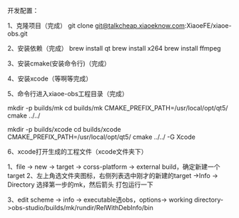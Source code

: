 开发配置：

1、克隆项目（完成）
git clone git@talkcheap.xiaoeknow.com:XiaoeFE/xiaoe-obs.git

2、安装依赖（完成）
brew install qt
brew install x264
brew install ffmpeg

3、安装cmake(安装命令行)（完成）

4、安装xcode（等啊等完成）

5、命令行进入xiaoe-obs工程目录（完成）

mkdir -p builds/mk 
cd builds/mk
CMAKE_PREFIX_PATH=/usr/local/opt/qt5/ cmake ../../

mkdir -p builds/xcode
cd builds/xcode
CMAKE_PREFIX_PATH=/usr/local/opt/qt5/ cmake ../../ -G Xcode

6、xcode打开生成的工程文件（xcode文件夹下）

1、file -> new -> target -> corss-platform -> external build，确定新建一个target
2、左上角选文件夹图标，右侧列表选中刚才的新建的target ->Info -> Directory 选择第一步的mk，然后箭头
打包运行一下

3、edit scheme -> info -> executable选obs，options-> working directory->obs-studio/builds/mk/rundir/RelWithDebInfo/bin
